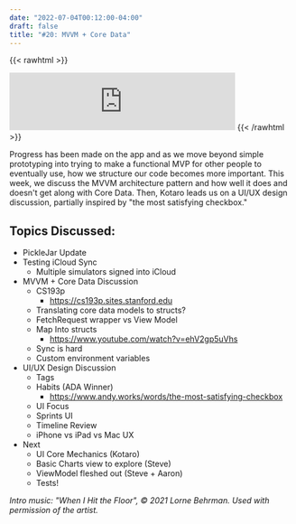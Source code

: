 ```yaml
---
date: "2022-07-04T00:12:00-04:00"
draft: false 
title: "#20: MVVM + Core Data"
---
```


{{< rawhtml >}}
<iframe src="https://anchor.fm/side-project-spotlight/embed/episodes/20-MVVM--Core-Data-e1ko2lr" height="102px" width="400px" frameborder="0" scrolling="no"></iframe>
{{< /rawhtml >}}

Progress has been made on the app and as we move beyond simple prototyping into trying to make a functional MVP for other people to eventually use, how we structure our code becomes more important. This week, we discuss the MVVM architecture pattern and how well it does and doesn't get along with Core Data. Then, Kotaro leads us on a UI/UX design discussion, partially inspired by "the most satisfying checkbox."

## Topics Discussed:

- PickleJar Update
- Testing iCloud Sync
    - Multiple simulators signed into iCloud
- MVVM + Core Data Discussion
    - CS193p
        - https://cs193p.sites.stanford.edu
    - Translating core data models to structs?
    - FetchRequest wrapper vs View Model
    - Map Into structs
        - https://www.youtube.com/watch?v=ehV2gp5uVhs
    - Sync is hard
    - Custom environment variables
- UI/UX Design Discussion
    - Tags
    - Habits (ADA Winner)
        - https://www.andy.works/words/the-most-satisfying-checkbox
    - UI Focus
    - Sprints UI
    - Timeline Review
    - iPhone vs iPad vs Mac UX
- Next
    - UI Core Mechanics (Kotaro)
    - Basic Charts view to explore (Steve)
    - ViewModel fleshed out (Steve + Aaron)
    - Tests!


*Intro music: "When I Hit the Floor", © 2021 Lorne Behrman. Used with permission of the artist.*
